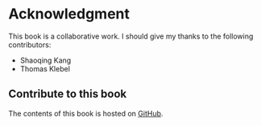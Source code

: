 

# Acknowledgment

This book is a collaborative work. I should give my thanks to the following contributors:

* Shaoqing Kang
* Thomas Klebel

## Contribute to this book

The contents of this book is hosted on [GitHub](https://github.com/renkun-ken/learnR). 
